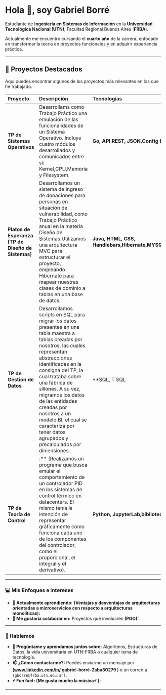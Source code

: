 # Hola 👋, soy Gabriel Borré

Estudiante de **Ingeniería en Sistemas de Información** en la **Universidad Tecnológica Nacional (UTN)**, Facultad Regional Buenos Aires (**FRBA**).

Actualmente me encuentro cursando el **cuarto año** de la carrera, enfocado en transformar la teoría en proyectos funcionales y en adquirir experiencia práctica.

---

## 🚀 Proyectos Destacados

Aquí puedes encontrar algunos de los proyectos más relevantes en los que he trabajado.

| Proyecto | Descripción | Tecnologías | Enlace |
| :--- | :--- | :--- | :--- |
| **TP de Sistemas Operativos** | Desarrollams como Trabajo Práctico una emulación de las funcionalidades de un Sistema Operativo. Incluye cuatro módulos desarrollados y comunicados entre sí: Kernel,CPU,Memoria y Filesystem. | **Go, API REST, JSON,Config files:**  | [Ver Repositorio](https://github.com/GabrielBorre/TP-Sistemas_Operativos-2c-2024) |
| **Platos de Esperanza (TP de Diseño de Sistemas)** | Desarrollamos un sistema de ingreso de donaciones para personas en situación de vulnerabilidad, como Trabajo Práctico anual en la materia Diseño de Sistemas.Utilizamos una arquitectura MVC para estructurar el proyecto, empleando Hibernate para mapear nuestras clases de dominio a tablas en una base de datos. | **Java, HTML, CSS, Handlebars,Hibernate,MYSQL,Springboot(Framework),AWS(Deploy:** | [Ver Repositorio](https://github.com/GabrielBorre/TP-Disenio-de-Sistemas-2024) |
| **TP de Gestión de Datos** | Desarrollamos scripts en SQL para migrar los datos presentes en una tabla maestra a tablas creadas por nosotros, las cuales representan abstracciones identificadas en la consigna del TP, la cual trataba sobre una fábrica de sillones. A su vez, migramos los datos de las entidades creadas por nosotros a un modelo BI, el cual se caracteriza por tener datos agrupados y precalculados por dimensiones . | **SQL, T SQL  | [Ver Repositorio](https://github.com/GabrielBorre/GDD-2025-1C) |
| **TP de Teoría de Control** | :** (Realizamos un programa que busca emular el comportamiento de un controlador PID en los sistemas de control térmico en datacenters. El mismo tenía la intención de representar gráficamente como funciona cada uno de los componentes del controlador, como el proporcional, el integral y el derivativo). | **Python, JupyterLab,bibliotecas para mostrar gráficos:** | [Ver Repositorio](https://github.com/GabrielBorre/Simulacion_TDC_2025_K4051) |
---

### 💻 Mis Enfoques e Intereses
 
- **🌱 Actualmente aprendiendo:** **(Ventajas y desventajas de arquitecturas orientadas a microservicios con respecto a arquitecturas monolíticas):** 
- **👯 Me gustaría colaborar en:** Proyectos que involucren **(POO):** 

---

### 💬 Hablemos

- **💬 Pregúntame y aprendamos juntos sobre:** Algoritmos, Estructuras de Datos, la vida universitaria en UTN-FRBA o cualquier tema de tecnología.
- **📫 ¿Cómo contactarme?:** Puedes enviarme un mensaje por **(www.linkedin.com/in/
gabriel-borré-2aba30279
)** o un correo a `(gborre@frba.utn.edu.ar)`.
- **⚡ Fun fact:** **(Me gusta mucho la música⚡ ):** 

---
